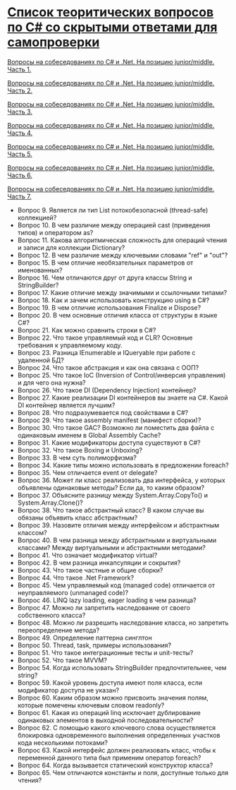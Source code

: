 
# [Список теоритических вопросов по C# со скрытыми ответами для самопроверки](https://github.com/miptleha/dotnet_dev)

[Вопросы на собеседованиях по C# и .Net. На позицию junior/middle. Часть 1.](https://teletype.in/@maddevelop/r1t-GTKfV)

[Вопросы на собеседованиях по C# и .Net. На позицию junior/middle. Часть 2.](https://teletype.in/@maddevelop/BkgiE0tzN)

[Вопросы на собеседованиях по C# и .Net. На позицию junior/middle. Часть 3.](https://teletype.in/@maddevelop/H1h78AKG4)

[Вопросы на собеседованиях по C# и .Net. На позицию junior/middle. Часть 4.](https://teletype.in/@maddevelop/HJuu8CFMV)

[Вопросы на собеседованиях по C# и .Net. На позицию junior/middle. Часть 5.](https://teletype.in/@maddevelop/B1v4vCFzE)

[Вопросы на собеседованиях по C# и .Net. На позицию junior/middle. Часть 6.](https://teletype.in/@maddevelop/rytrv-QBN)

[Вопросы на собеседованиях по C# и .Net. На позицию junior/middle. Часть 7.](https://teletype.in/@maddevelop/ByQG3NVBE)

- Вопрос 9. Является ли тип List потокобезопасной (thread-safe) коллекцией?
- Вопрос 10. В чем различие между операцией cast (приведения типов) и оператором as?
- Вопрос 11. Какова алгоритмическая сложность для операций чтения и записи для коллекции Dictionary?
- Вопрос 12. В чем различие между ключевыми словами "ref" и "out"?
- Вопрос 15. В чем отличие необязательных параметров от именованных?
- Вопрос 16. Чем отличаются друг от друга классы String и StringBuilder?
- Вопрос 17. Какие отличие между значимыми и ссылочными типами?
- Вопрос 18. Как и зачем использовать конструкцию using в C#?
- Вопрос 19. В чем отличие использования Finalize и Dispose?
- Вопрос 20. В чем основные отличия класса от структуры в языке C#?
- Вопрос 21. Как можно сравнить строки в C#?
- Вопрос 22. Что такое управляемый код и CLR? Основные требования к управляемому коду.
- Вопрос 23. Разница IEnumerable и IQueryable при работе с удаленной БД?
- Вопрос 24. Что такое абстракция и как она связана с ООП?
- Вопрос 25. Что такое IoC (Inversion of Control/инверсия управления) и для чего она нужна?
- Вопрос 26. Что такое DI (Dependency Injection) контейнер?
- Вопрос 27. Какие реализации DI контейнеров вы знаете на C#. Какой DI контейнер является лучшим?
- Вопрос 28. Что подразумевается под свойствами в C#?
- Вопрос 29. Что такое assembly manifest (манифест сборки)?
- Вопрос 30. Что такое GAC? Возможно ли поместить два файла с одинаковым именем в Global Assembly Cache?
- Вопрос 31. Какие модификаторы доступа существуют в C#?
- Вопрос 32. Что такое Boxing и Unboxing?
- Вопрос 33. В чем суть полиморфизма?
- Вопрос 34. Какие типы можно использовать в предложении foreach?
- Вопрос 35. Чем отличается event от delegate?
- Вопрос 36. Может ли класс реализовать два интерфейса, у которых объявлены одинаковые методы? Если да, то каким образом?
- Вопрос 37. Объясните разницу между System.Array.CopyTo() и System.Array.Clone()?
- Вопрос 38. Что такое абстрактный класс? В каком случае вы обязаны объявить класс абстрактным?
- Вопрос 39. Назовите отличия между интерфейсом и абстрактным классом?
- Вопрос 40. В чем разница между абстрактными и виртуальными классами? Между виртуальными и абстрактными методами?
- Вопрос 41. Что означает модификатор virtual?
- Вопрос 42. В чем разница инкапсуляции и сокрытия?
- Вопрос 43. Что такое частные и общие сборки?
- Вопрос 44. Что такое .Net Framework?
- Вопрос 45. Чем управляемый код (managed code) отличается от неуправляемого (unmanaged code)?
- Вопрос 46. LINQ lazy loading, eager loading в чем разница?
- Вопрос 47. Можно ли запретить наследование от своего собственного класса?
- Вопрос 48. Можно ли разрешить наследование класса, но запретить переопределение метода?
- Вопрос 49. Определение паттерна синглтон
- Вопрос 50. Thread, task, примеры использования?
- Вопрос 51. Что такое интеграционные тесты и unit-тесты?
- Вопрос 52. Что такое MVVM?
- Вопрос 54. Когда использовать StringBuilder предпочтительнее, чем string?
- Вопрос 59. Какой уровень доступа имеют поля класса, если модификатор доступа не указан?
- Вопрос 60. Каким образом можно присвоить значения полям, которые помечены ключевым словом readonly?
- Вопрос 61. Какая из операций linq исключает дублирование одинаковых элементов в выходной последовательности?
- Вопрос 62. С помощью какого ключевого слова осуществляется блокировка одновременного выполнения определенных участков кода несколькими потоками?
- Вопрос 63. Какой интерфейс должен реализовать класс, чтобы к переменной данного типа был применим оператор foreach?
- Вопрос 64. Когда вызывается статический конструктор класса?
- Вопрос 65. Чем отличаются константы и поля, доступные только для чтения?
